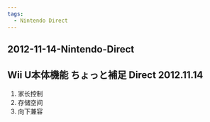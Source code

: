 ```yaml
---
tags:
  - Nintendo Direct
---
```


## 2012-11-14-Nintendo-Direct
Wii U本体機能 ちょっと補足 Direct 2012.11.14
----------------------------------

1.  家长控制
2.  存储空间
3.  向下兼容
